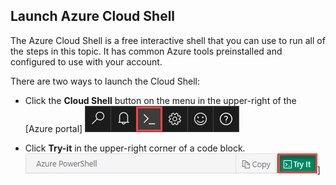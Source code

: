 
## Launch Azure Cloud Shell

The Azure Cloud Shell is a free interactive shell that you can use to run all of the steps in this topic. It has common Azure tools preinstalled and configured to use with your account. 

There are two ways to launch the Cloud Shell:

- Click the **Cloud Shell** button on the menu in the upper-right of the [Azure portal] 
[![Cloud Shell in the portal](./media/cloud-shell-try-it/cloud-shell-menu.png)](https://portal.azure.com)

- Click **Try-it** in the upper-right corner of a code block.
![Cloud Shell in this topic](./media/cloud-shell-powershell/cloud-shell-powershell-try-it.png)]









